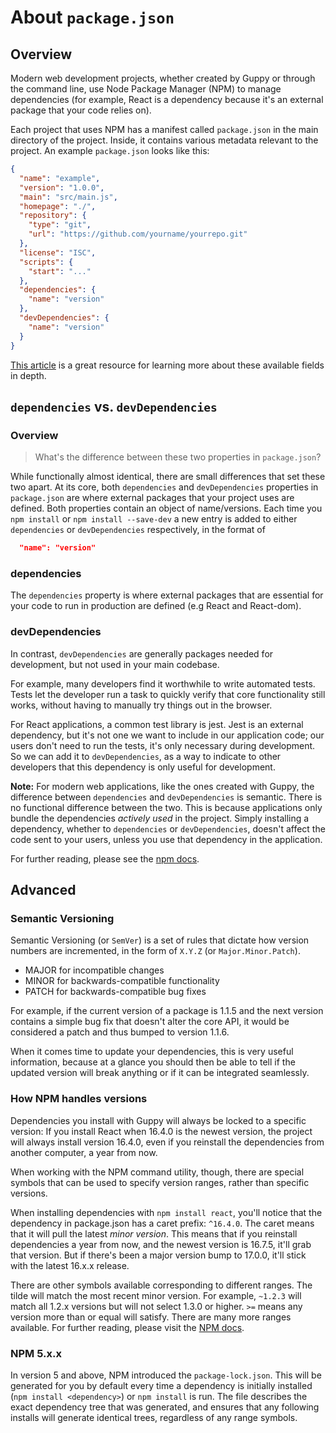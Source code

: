 # About `package.json`

## Overview

Modern web development projects, whether created by Guppy or through the command line, use Node Package Manager (NPM) to manage dependencies (for example, React is a dependency because it's an external package that your code relies on).

Each project that uses NPM has a manifest called `package.json` in the main directory of the project. Inside, it contains various metadata relevant to the project. An example `package.json` looks like this:

```json
{
  "name": "example",
  "version": "1.0.0",
  "main": "src/main.js",
  "homepage": "./",
  "repository": {
    "type": "git",
    "url": "https://github.com/yourname/yourrepo.git"
  },
  "license": "ISC",
  "scripts": {
    "start": "..."
  },
  "dependencies": {
    "name": "version"
  },
  "devDependencies": {
    "name": "version"
  }
}
```

[This article](https://nodesource.com/blog/the-basics-of-package-json-in-node-js-and-npm/) is a great resource for learning more about these available fields in depth.

## `dependencies` vs. `devDependencies`

### Overview

> What's the difference between these two properties in `package.json`?

While functionally almost identical, there are small differences that set these two apart. At its core, both `dependencies` and `devDependencies` properties in `package.json` are where external packages that your project uses are defined. Both properties contain an object of name/versions. Each time you `npm install` or `npm install --save-dev` a new entry is added to either `dependencies` or `devDependencies` respectively, in the format of 
```json
  "name": "version"
```

### dependencies

The `dependencies` property is where external packages that are essential for your code to run in production are defined (e.g React and React-dom).

### devDependencies

In contrast, `devDependencies` are generally packages needed for development, but not used in your main codebase.

For example, many developers find it worthwhile to write automated tests. Tests let the developer run a task to quickly verify that core functionality still works, without having to manually try things out in the browser.

For React applications, a common test library is jest. Jest is an external dependency, but it's not one we want to include in our application code; our users don't need to run the tests, it's only necessary during development. So we can add it to `devDependencies`, as a way to indicate to other developers that this dependency is only useful for development.

**Note:** For modern web applications, like the ones created with Guppy, the difference between `dependencies` and `devDependencies` is semantic. There is no functional difference between the two. This is because applications only bundle the dependencies *actively used* in the project. Simply installing a dependency, whether to `dependencies` or `devDependencies`, doesn't affect the code sent to your users, unless you use that dependency in the application.

For further reading, please see the [npm docs](https://docs.npmjs.com/files/package.json#dependencies).

## Advanced

### Semantic Versioning

Semantic Versioning (or `SemVer`) is a set of rules that dictate how version numbers are incremented, in the form of `X.Y.Z` (or `Major.Minor.Patch`).

- MAJOR for incompatible changes
- MINOR for backwards-compatible functionality
- PATCH for backwards-compatible bug fixes

For example, if the current version of a package is 1.1.5 and the next version contains a simple bug fix that doesn't alter the core API, it would be considered a patch and thus bumped to version 1.1.6.

When it comes time to update your dependencies, this is very useful information, because at a glance you should then be able to tell if the updated version will break anything or if it can be integrated seamlessly.

### How NPM handles versions

Dependencies you install with Guppy will always be locked to a specific version: If you install React when 16.4.0 is the newest version, the project will always install version 16.4.0, even if you reinstall the dependencies from another computer, a year from now.

When working with the NPM command utility, though, there are special symbols that can be used to specify version ranges, rather than specific versions.

When installing dependencies with `npm install react`, you'll notice that the dependency in package.json has a caret prefix: `^16.4.0`. The caret means that it will pull the latest *minor version*. This means that if you reinstall dependencies a year from now, and the newest version is 16.7.5, it'll grab that version. But if there's been a major version bump to 17.0.0, it'll stick with the latest 16.x.x release.

There are other symbols available corresponding to different ranges. The tilde will match the most recent minor version. For example, `~1.2.3` will match all 1.2.x versions but will not select 1.3.0 or higher. `>=` means any version more than or equal will satisfy. There are many more ranges available. For further reading, please visit the [NPM docs](https://docs.npmjs.com/misc/semver#advanced-range-syntax).

### NPM 5.x.x

In version 5 and above, NPM introduced the `package-lock.json`. This will be generated for you by default every time a dependency is initially installed (`npm install <dependency>`) or `npm install` is run. The file describes the exact dependency tree that was generated, and ensures that any following installs will generate identical trees, regardless of any range symbols.